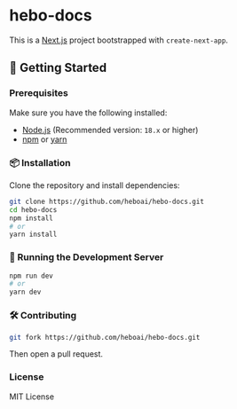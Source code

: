 # hebo-docs

This is a [Next.js](https://nextjs.org/) project bootstrapped with `create-next-app`.

## 🚀 Getting Started

### Prerequisites

Make sure you have the following installed:

- [Node.js](https://nodejs.org/) (Recommended version: `18.x` or higher)
- [npm](https://www.npmjs.com/) or [yarn](https://yarnpkg.com/)

### 📦 Installation

Clone the repository and install dependencies:

```bash
git clone https://github.com/heboai/hebo-docs.git
cd hebo-docs
npm install
# or
yarn install
```
### 🚀 Running the Development Server

```bash
npm run dev
# or
yarn dev
```

### 🛠️ Contributing

```bash
git fork https://github.com/heboai/hebo-docs.git
```

Then open a pull request.

### License
MIT License

